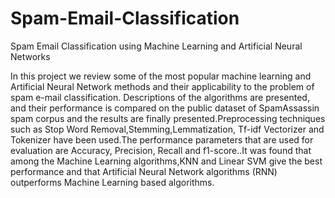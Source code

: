 # Spam-Email-Classification
Spam Email Classification using Machine Learning and  Artificial Neural Networks

In this project we review some of the most popular machine
learning and Artificial Neural Network methods and their applicability
to the problem of spam e-mail classification. Descriptions of the algorithms are presented, and their performance is compared on the public dataset of SpamAssassin spam corpus and the results are finally presented.Preprocessing techniques such as Stop Word Removal,Stemming,Lemmatization, Tf-idf Vectorizer and Tokenizer have been used.The performance parameters that are used for evaluation are Accuracy, Precision, Recall and f1-score..It was found that among the Machine Learning
algorithms,KNN and Linear SVM give the best performance and that Artificial Neural Network algorithms (RNN) outperforms Machine Learning based algorithms.
